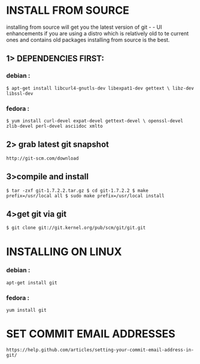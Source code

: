 # INSTALL FROM SOURCE
installing from source will get you the latest version of git - - UI enhancements
if you are using a distro which is relatively old to te current ones and contains old packages 
installing from source is the best.

## 1> DEPENDENCIES FIRST:
### debian :
``
$ apt-get install libcurl4-gnutls-dev libexpat1-dev gettext \
libz-dev libssl-dev
``

### fedora :
``
$ yum install curl-devel expat-devel gettext-devel \
openssl-devel zlib-devel perl-devel asciidoc xmlto
``

## 2> grab latest git snapshot
`
http://git-scm.com/download
`

## 3>compile and install
`
$ tar -zxf git-1.7.2.2.tar.gz
$ cd git-1.7.2.2
$ make prefix=/usr/local all
$ sudo make prefix=/usr/local install
`
## 4>get git via git
`
$ git clone git://git.kernel.org/pub/scm/git/git.git
`

# INSTALLING ON LINUX
### debian :
``
apt-get install git
``

### fedora :
``
yum install git
``
# SET COMMIT EMAIL ADDRESSES
`
https://help.github.com/articles/setting-your-commit-email-address-in-git/
`
